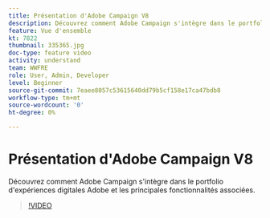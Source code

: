 ```yaml
---
title: Présentation d'Adobe Campaign V8
description: Découvrez comment Adobe Campaign s'intègre dans le portfolio d'expériences digitales Adobe et les principales fonctionnalités associées.
feature: Vue d'ensemble
kt: 7822
thumbnail: 335365.jpg
doc-type: feature video
activity: understand
team: WWFRE
role: User, Admin, Developer
level: Beginner
source-git-commit: 7eaee8057c53615640dd79b5cf158e17ca47bdb8
workflow-type: tm+mt
source-wordcount: '0'
ht-degree: 0%

---
```


# Présentation d&#39;Adobe Campaign V8

Découvrez comment Adobe Campaign s&#39;intègre dans le portfolio d&#39;expériences digitales Adobe et les principales fonctionnalités associées.

>[!VIDEO](https://video.tv.adobe.com/v/335365?quality=12)

